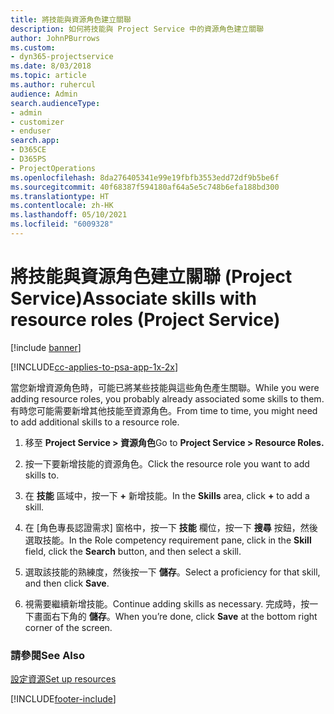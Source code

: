 ```yaml
---
title: 將技能與資源角色建立關聯
description: 如何將技能與 Project Service 中的資源角色建立關聯
author: JohnPBurrows
ms.custom:
- dyn365-projectservice
ms.date: 8/03/2018
ms.topic: article
ms.author: ruhercul
audience: Admin
search.audienceType:
- admin
- customizer
- enduser
search.app:
- D365CE
- D365PS
- ProjectOperations
ms.openlocfilehash: 8da276405341e99e19fbfb3553edd72df9b5be6f
ms.sourcegitcommit: 40f68387f594180af64a5e5c748b6efa188bd300
ms.translationtype: HT
ms.contentlocale: zh-HK
ms.lasthandoff: 05/10/2021
ms.locfileid: "6009328"
---
```

# <a name="associate-skills-with-resource-roles-project-service"></a><span data-ttu-id="8d639-103">將技能與資源角色建立關聯 (Project Service)</span><span class="sxs-lookup"><span data-stu-id="8d639-103">Associate skills with resource roles (Project Service)</span></span>

[!include [banner](../includes/psa-now-project-operations.md)]

[!INCLUDE[cc-applies-to-psa-app-1x-2x](../includes/cc-applies-to-psa-app-1x-2x.md)]

<span data-ttu-id="8d639-104">當您新增資源角色時，可能已將某些技能與這些角色產生關聯。</span><span class="sxs-lookup"><span data-stu-id="8d639-104">While you were adding resource roles, you probably already associated some skills to them.</span></span> <span data-ttu-id="8d639-105">有時您可能需要新增其他技能至資源角色。</span><span class="sxs-lookup"><span data-stu-id="8d639-105">From time to time, you might need to add additional skills to a resource role.</span></span>  
  
1.  <span data-ttu-id="8d639-106">移至 **Project Service > 資源角色**</span><span class="sxs-lookup"><span data-stu-id="8d639-106">Go to **Project Service > Resource Roles.**</span></span>  
  
2.  <span data-ttu-id="8d639-107">按一下要新增技能的資源角色。</span><span class="sxs-lookup"><span data-stu-id="8d639-107">Click the resource role you want to add skills to.</span></span>  
  
3.  <span data-ttu-id="8d639-108">在 **技能** 區域中，按一下 **+** 新增技能。</span><span class="sxs-lookup"><span data-stu-id="8d639-108">In the **Skills** area, click **+** to add a skill.</span></span>  
  
4.  <span data-ttu-id="8d639-109">在 [角色專長認證需求] 窗格中，按一下 **技能** 欄位，按一下 **搜尋** 按鈕，然後選取技能。</span><span class="sxs-lookup"><span data-stu-id="8d639-109">In the Role competency requirement pane, click in the **Skill** field, click the **Search** button,  and then select a skill.</span></span>  
  
5.  <span data-ttu-id="8d639-110">選取該技能的熟練度，然後按一下 **儲存**。</span><span class="sxs-lookup"><span data-stu-id="8d639-110">Select a proficiency for that skill, and then click **Save**.</span></span>  
  
6.  <span data-ttu-id="8d639-111">視需要繼續新增技能。</span><span class="sxs-lookup"><span data-stu-id="8d639-111">Continue adding skills as necessary.</span></span> <span data-ttu-id="8d639-112">完成時，按一下畫面右下角的 **儲存**。</span><span class="sxs-lookup"><span data-stu-id="8d639-112">When you’re done, click **Save** at the bottom right corner of the screen.</span></span>  
  
### <a name="see-also"></a><span data-ttu-id="8d639-113">請參閱</span><span class="sxs-lookup"><span data-stu-id="8d639-113">See Also</span></span>  
 [<span data-ttu-id="8d639-114">設定資源</span><span class="sxs-lookup"><span data-stu-id="8d639-114">Set up resources</span></span>](../psa/set-up-resources.md)


[!INCLUDE[footer-include](../includes/footer-banner.md)]